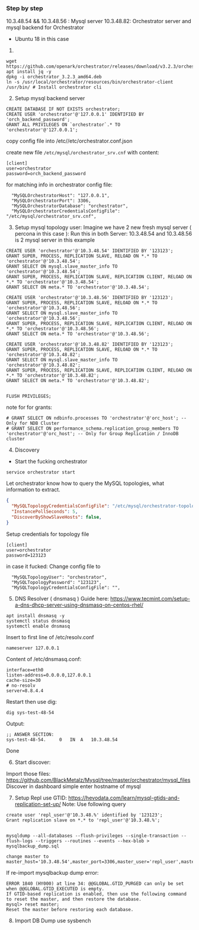 ### Step by step 
10.3.48.54 && 10.3.48.56 : Mysql server
10.3.48.82: Orchestrator server and mysql backend for Orchestrator

- Ubuntu 18 in this case

1.
```
wget https://github.com/openark/orchestrator/releases/download/v3.2.3/orchestrator_3.2.3_amd64.deb
apt install jq -y
dpkg -i orchestrator_3.2.3_amd64.deb
ln -s /usr/local/orchestrator/resources/bin/orchestrator-client /usr/bin/ # Install orchestrator cli
```

2. Setup mysql backend server
```
CREATE DATABASE IF NOT EXISTS orchestrator;
CREATE USER 'orchestrator'@'127.0.0.1' IDENTIFIED BY 'orch_backend_password';
GRANT ALL PRIVILEGES ON `orchestrator`.* TO 'orchestrator'@'127.0.0.1';
```

copy config file into /etc//etc/orchestrator.conf.json

create new file `/etc/mysql/orchestrator_srv.cnf` with content:
```
[client]
user=orchestrator
password=orch_backend_password
```
for matching info in orchestrator config file:
```
  "MySQLOrchestratorHost": "127.0.0.1",
  "MySQLOrchestratorPort": 3306,
  "MySQLOrchestratorDatabase": "orchestrator",
  "MySQLOrchestratorCredentialsConfigFile": "/etc/mysql/orchestrator_srv.cnf",
```

3. Setup mysql topology user:
Imagine we have 2 new fresh mysql server ( percona in this case ):
Run this in both Server: 10.3.48.54 and 10.3.48.56 is 2 mysql server in this example
```
CREATE USER 'orchestrator'@'10.3.48.54' IDENTIFIED BY '123123';
GRANT SUPER, PROCESS, REPLICATION SLAVE, RELOAD ON *.* TO 'orchestrator'@'10.3.48.54';
GRANT SELECT ON mysql.slave_master_info TO 'orchestrator'@'10.3.48.54';
GRANT SUPER, PROCESS, REPLICATION SLAVE, REPLICATION CLIENT, RELOAD ON *.* TO 'orchestrator'@'10.3.48.54';
GRANT SELECT ON meta.* TO 'orchestrator'@'10.3.48.54';

CREATE USER 'orchestrator'@'10.3.48.56' IDENTIFIED BY '123123';
GRANT SUPER, PROCESS, REPLICATION SLAVE, RELOAD ON *.* TO 'orchestrator'@'10.3.48.56';
GRANT SELECT ON mysql.slave_master_info TO 'orchestrator'@'10.3.48.56';
GRANT SUPER, PROCESS, REPLICATION SLAVE, REPLICATION CLIENT, RELOAD ON *.* TO 'orchestrator'@'10.3.48.56';
GRANT SELECT ON meta.* TO 'orchestrator'@'10.3.48.56';

CREATE USER 'orchestrator'@'10.3.48.82' IDENTIFIED BY '123123';
GRANT SUPER, PROCESS, REPLICATION SLAVE, RELOAD ON *.* TO 'orchestrator'@'10.3.48.82';
GRANT SELECT ON mysql.slave_master_info TO 'orchestrator'@'10.3.48.82';
GRANT SUPER, PROCESS, REPLICATION SLAVE, REPLICATION CLIENT, RELOAD ON *.* TO 'orchestrator'@'10.3.48.82';
GRANT SELECT ON meta.* TO 'orchestrator'@'10.3.48.82';


FLUSH PRIVILEGES;
```
note for for grants:
```
# GRANT SELECT ON ndbinfo.processes TO 'orchestrator'@'orc_host'; -- Only for NDB Cluster
# GRANT SELECT ON performance_schema.replication_group_members TO 'orchestrator'@'orc_host'; -- Only for Group Replication / InnoDB cluster
```


4. Discovery
- Start the fucking orchestrator
```
service orchestrator start
```

Let orchestrator know how to query the MySQL topologies, what information to extract.
```json
{
  "MySQLTopologyCredentialsConfigFile": "/etc/mysql/orchestrator-topology.cnf",
  "InstancePollSeconds": 5,
  "DiscoverByShowSlaveHosts": false,
}
```

Setup credentials for topology file
```
[client]
user=orchestrator
password=123123
```

in case it fucked: 
Change config file to
```
  "MySQLTopologyUser": "orchestrator",
  "MySQLTopologyPassword": "123123",
  "MySQLTopologyCredentialsConfigFile": "",
```

5. DNS Resolver ( dnsmasq )
Guide here: https://www.tecmint.com/setup-a-dns-dhcp-server-using-dnsmasq-on-centos-rhel/
```
apt install dnsmasq -y
systemctl status dnsmasq
systemctl enable dnsmasq
```
Insert to first line of /etc/resolv.conf
```
nameserver 127.0.0.1
```

Content of /etc/dnsmasq.conf:
```
interface=eth0
listen-address=0.0.0.0,127.0.0.1
cache-size=30
# no-resolv
server=8.8.4.4
```

Restart then use dig:
```
dig sys-test-48-54
```

Output:
```
;; ANSWER SECTION:
sys-test-48-54.		0	IN	A	10.3.48.54
```

Done

6. Start discover:

Import those files: https://github.com/BlackMetalz/Mysql/tree/master/orchestrator/mysql_files
Discover in dashboard simple enter hostname of mysql

7. Setup Repl use GTID:
https://hevodata.com/learn/mysql-gtids-and-replication-set-up/
Note:  Use following query 
```
create user 'repl_user'@'10.3.48.%' identified by '123123';
Grant replication slave on *.* to 'repl_user'@'10.3.48.%';


mysqldump --all-databases --flush-privileges --single-transaction --flush-logs --triggers --routines --events --hex-blob > mysqlbackup_dump.sql

change master to master_host='10.3.48.54',master_port=3306,master_user='repl_user',master_password='123123',master_auto_position=1;
```

If re-import mysqlbackup dump error:
```
ERROR 1840 (HY000) at line 34: @@GLOBAL.GTID_PURGED can only be set when @@GLOBAL.GTID_EXECUTED is empty.
If GTID-based replication is enabled, then use the following command to reset the master, and then restore the database.
mysql> reset master;
Reset the master before restoring each database.
```

8. Import DB Dump use sysbench

